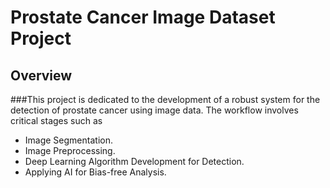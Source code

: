 # Prostate Cancer Image Dataset Project

## Overview

###This project is dedicated to the development of a robust system for the detection of prostate cancer using image data. The workflow involves critical stages such as
- Image Segmentation.
- Image Preprocessing.
- Deep Learning Algorithm Development for Detection.
- Applying AI for Bias-free Analysis.

